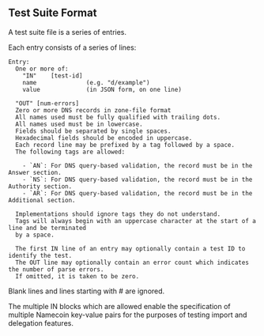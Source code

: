 Test Suite Format
-----------------

A test suite file is a series of entries.

Each entry consists of a series of lines:

    Entry:
      One or more of:
        "IN"    [test-id]
        name              (e.g. "d/example")
        value             (in JSON form, on one line)

      "OUT" [num-errors]
      Zero or more DNS records in zone-file format
      All names used must be fully qualified with trailing dots.
      All names used must be in lowercase.
      Fields should be separated by single spaces.
      Hexadecimal fields should be encoded in uppercase.
      Each record line may be prefixed by a tag followed by a space.
      The following tags are allowed:

        - `AN`: For DNS query-based validation, the record must be in the Answer section.
        - `NS`: For DNS query-based validation, the record must be in the Authority section.
        - `AR`: For DNS query-based validation, the record must be in the Additional section.

      Implementations should ignore tags they do not understand.
      Tags will always begin with an uppercase character at the start of a line and be terminated
      by a space.

      The first IN line of an entry may optionally contain a test ID to identify the test.
      The OUT line may optionally contain an error count which indicates the number of parse errors.
      If omitted, it is taken to be zero.

Blank lines and lines starting with # are ignored.

The multiple IN blocks which are allowed enable the specification of multiple
Namecoin key-value pairs for the purposes of testing import and delegation
features.
